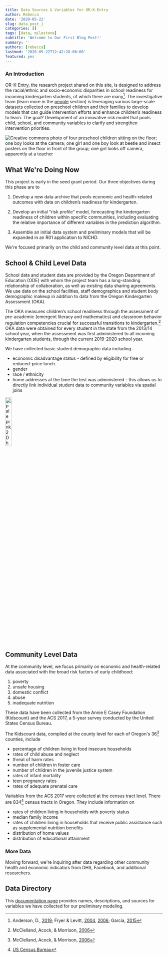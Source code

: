 ```yaml
---
title: Data Sources & Variables for OR-K-Entry
author: Rebecca
date: '2020-05-22'
slug: data_post_1
categories: []
tags: [data, milestone]
subtitle: 'Welcome to Our First Blog Post!'
summary: ''
authors: [rebecca]
lastmod: '2020-05-22T12:42:28-06:00'
featured: yes
---
```


### An Introduction
OR-K-Entry, the research project shared on this site, is designed to address the racial/ethnic and socio-economic disparities in school readiness for incoming kindergarten students, of which there are many[^1]. The investigative team (learn more in the [people](../../authors) section) is leveraging various large-scale datasets collected on preschool children and their families to develop models that can guide intervention efforts and enhance children’s readiness to learn. The goal? Development of an innovative risk model that pools child, school, and community variables to clarify and strengthen intervention priorities.


![Creative commons photo of four preschool children sitting on the floor; one boy looks at the camera; one girl and one boy look at beetle and insect posters on the floor in front of the group; one girl looks off camera, apparently at a teacher](/img/creative_commons_ODA_kids_classroom_48632261198_4a99f7439d_b.jpg)


## What We're Doing Now
This project is early in the seed grant period. Our three objectives during this phase are to 

  1.	Develop a new data archive that pools economic and health-related outcomes with data on children’s readiness for kindergarten.  
  
  2.	Develop an initial “risk profile” model, forecasting the kindergarten readiness of children within specific communities, including evaluating the relative importance of different variables in the prediction algorithm. 
  
  3.	Assemble an initial data system and preliminary models that will be expanded in an R01 application to NICHD.


We're focused primarily on the child and community level data at this point.

## School & Child Level Data
School data and student data are provided by the Oregon Department of Education (ODE) with whom the project team has a long-standing relationship of collaboration, as well as existing data sharing agreements. We use data on the school facilities, staff demographics and student body demographic makeup in addition to data from the Oregon Kindergarten Assessment (OKA). 


The OKA measures children’s school readiness through the assessment of pre-academic (emergent literacy and mathematics) and classroom behavior regulation competencies crucial for successful transitions to kindergarten.[^2] OKA data were obtained for every student in the state from the 2013/14 school year, when the assessment was first administered to all incoming kindergarten students, through the current 2019-2020 school year.


We have collected basic student demographic data including

   * economic disadvantage status - defined by eligibility for free or reduced-price lunch.
   * gender
   * race / ethnicity
   * home addresses at the time the test was administered - this allows us to directly link individual student data to community variables via spatial joins

<img src="/post/2020-05-22-first-post_files/beta_1.png" alt="pale pink 2D hexagon with bright pink border; six dots are in the hexagon; four dots are yellow; one is purple; one is dark pink" width="20%"/>

## Community Level Data
At the community level, we focus primarily on economic and health-related data associated with the broad risk factors of early childhood:

  1. poverty
  2. unsafe housing
  3. domestic conflict
  4. abuse
  5. inadequate nutrition
  
These data have been collected from the Annie E Casey Foundation (Kidscount) and the ACS 2017, a 5-year survey conducted by the United States Census Bureau.


The Kidscount data, complied at the county level for each of Oregon's 36[^2] counties, include

  * percentage of children living in food insecure households
  * rates of child abuse and neglect
  * threat of harm rates
  * number of children in foster care
  * number of children in the juvenile justice system
  * rates of infant mortality
  * teen pregnancy rates
  * rates of adequate prenatal care


Variables from the ACS 2017 were collected at the census tract level. There are 834[^3] census tracts in Oregon. They include information on

  * rates of children living in households with poverty status
  * median family income
  * rates of children living in households that receive public assistance such as supplemental nutrition benefits
  * distribution of home values
  * distribution of educational attainment
  

### More Data
Moving forward, we're inquiring after data regarding other community health and economic indicators from DHS, Facebook, and additional researchers.

## Data Directory
This [documentation page](https://github.com/OR-K-Entry/k-entry/tree/master/data-documentation) provides names, descriptions, and sources for variables we have collected for our preliminary modeling.


[^1]: Anderson, D., [2019](https://djanderson07.shinyapps.io/elashiny/); Fryer & Levitt, [2004](https://www.google.com/url?sa=t&rct=j&q=&esrc=s&source=web&cd=&ved=2ahUKEwi365OCwdrpAhVHtZ4KHfSgAgwQFjAAegQIARAB&url=http%3A%2F%2Fpricetheory.uchicago.edu%2Flevitt%2FPapers%2FFryerLevittUnderstandingTheBlack2004.pdf&usg=AOvVaw0RQZNvZza4ZOPoJPuvQ1wn), [2006](https://www.jstor.org/stable/42705499?seq=1#metadata_info_tab_contents); García, [2015](https://www.epi.org/publication/inequalities-at-the-starting-gate-cognitive-and-noncognitive-gaps-in-the-2010-2011-kindergarten-class/)
[^2]: McClelland, Acock, & Morrison, [2006](https://psycnet.apa.org/record/2006-22456-005)
[^3]: [US Census Bureau](https://www.census.gov/geographies/reference-files/2010/geo/state-local-geo-guides-2010/oregon.html)
